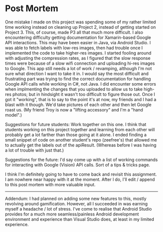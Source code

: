 # Post Mortem
One mistake I made on this project was spending some of my rather limited time working instead on cleaning up Project 2, instead of getting started on Project 3. This, of course, made P3 all that much more difficult. I also encountering difficulty getting documentation for Xamarin-based Google API interactions. This may have been easier in Java, via Android Studio. I was able to fetch labels with low-res images, then had trouble once I implemented the code to take higher-res images. I started fooling around with adjusting the compression rates, as I figured that the slow response times were because of a slow wifi connection and uploading hi-res images to Google. This app still needs a lot of work / revamping, although I'm not sure what direction I want to take it in. I would say the most difficult and frustrating part was trying to find the correct documentation for handling Google API calls while working in C#, not Java. I did encounter some errors when implmenting the changes that you uploaded to allow us to take high-res photos; but in hindsight it wasn't too difficult to figure those out. Once I got it "working", that is to say to the point it's at now, my friends and I had a blast with it though. We'd take pictures of each other and then let Google roast us. (My friend Troy is now a "lifting accessory" and I'm a "hand model".) 

Suggestions for future students: Work together on this one. I think that students working on this project together and learning from each other will probably get a lot farther than those going at it alone. I ended finding a small snippet of code on another student's repo (zeefree's) that allowed me to actually get the labels out of the apiResult. (Whereas before I was having a lot of trouble with just that.)

Suggestions for the future: I'd say come up with a list of working commands for interacting with Google (Vision) API calls. Sort of a tips & tricks page.

I think I'm definitely going to have to come back and revisit this assignment. I am nowhere near happy with it at the moment. After I do, I'll edit / append to this post mortem with more valuable input.

---

Addendum: I had planned on adding some new features to this, mostly revolving around gamification. However, all I succeeded in was earning myself a headache / lot of stress. I've come to realise that Android Studio provides for a much more seamless/painless Android development environment and experience than Visual Studio does, at least in my limited experience.
